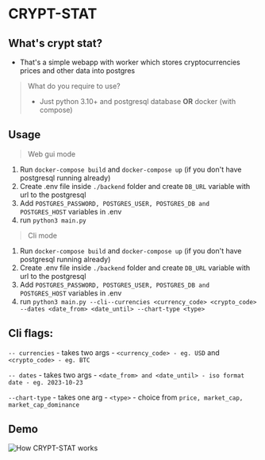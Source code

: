 # CRYPT-STAT

## What's crypt stat?
- That's a simple webapp with worker which stores cryptocurrencies prices and other data into postgres

> What do you require to use?
> - Just python 3.10+ and postgresql database **OR** docker (with compose)

## Usage

> Web gui mode
1. Run `docker-compose build` and `docker-compose up` (if you don't have postgresql running already)
2. Create .env file inside `./backend` folder and create `DB_URL` variable with url to the postgresql
3. Add `POSTGRES_PASSWORD, POSTGRES_USER, POSTGRES_DB and POSTGRES_HOST` variables in .env
6. run `python3 main.py`

> Cli mode
1. Run `docker-compose build` and `docker-compose up` (if you don't have postgresql running already)
2. Create .env file inside `./backend` folder and create `DB_URL` variable with url to the postgresql
3. Add `POSTGRES_PASSWORD, POSTGRES_USER, POSTGRES_DB and POSTGRES_HOST` variables in .env
4. run ```python3 main.py --cli--currencies <currency_code> <crypto_code> --dates <date_from> <date_until> --chart-type <type>```

## Cli flags:
`-- currencies` - takes two args - `<currency_code> - eg. USD` and `<crypto_code> - eg. BTC`

`-- dates` - takes two args - `<date_from> and <date_until> - iso format date - eg. 2023-10-23`

`--chart-type` - takes one arg - `<type>` - choice from `price, market_cap, market_cap_dominance`


## Demo
![How CRYPT-STAT works](https://github.com/KompocikDot/crypt-stat/assets/58148956/c092fca3-bfdb-42b7-ab6c-1a76c5560600)
